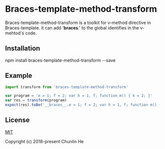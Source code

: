 # Braces-template-method-transform

Braces-template-method-transform is a toolkit for v-method directive in Braces-template. it can add '__braces__.' to the global identifies in the v-mehtod's code.

## Installation

npm install braces-template-method-transform --save

## Example

```javascript
import transform from 'braces-template-method-transform'

var program = 'e = 1; f = 2; var h = 1, f; function m() { k = 2; }'
var res = transform(program)
expect(res).toBe('__braces__.e = 1; f = 2; var h = 1, f; function m() { __braces__.k = 2; }')
```

## License

[MIT](http://opensource.org/licenses/MIT)

Copyright (c) 2018-present Chunlin He